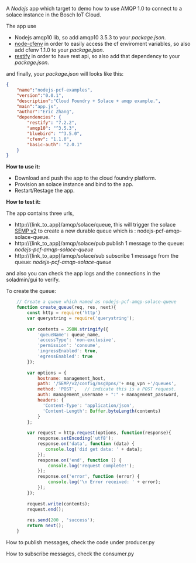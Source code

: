 A *Nodejs* app which target to demo how to use AMQP 1.0 to connect to a solace instance in the Bosch IoT Cloud.

The app use 
 - Nodejs amqp10 lib, so add amqp10 3.5.3 to your *package.json*.
 - [node-cfenv](https://github.com/cloudfoundry-community/node-cfenv) in order to easily access the cf enviroment variables, so also add cfenv 1.1.0 to your *package.json*.
 - [restify](http://restify.com/) in order to have rest api, so also add that dependency to your *package.json*.

and finally, your *package.json* will looks like this:
```json
{
    "name":"nodejs-pcf-examples",
    "version":"0.0.1",
    "description":"Cloud Foundry + Solace + amqp example.",
    "main":"app.js",
    "author":"Eric Zhang",
    "dependencies": {
        "restify": "7.2.2",
        "amqp10": "^3.5.3",
        "bluebird": "^3.5.0",
        "cfenv": "1.1.0",
        "basic-auth": "2.0.1"
    }
}
```

**How to use it:**

- Download and push the app to the cloud foundry platform.
- Provision an solace instance and bind to the app.
- Restart/Restage the app.

**How to test it:**

The app contains three urls,

- http://{link_to_app}/amqp/solace/queue, this will trigger the solace [SEMP v2](https://docs.solace.com/API-Developer-Online-Ref-Documentation/swagger-ui/index.html) 
to create a new durable queue which is : nodejs-pcf-amqp-solace-queue.
- http://{link_to_app}/amqp/solace/pub publish 1 message to the queue: _nodejs-pcf-amqp-solace-queue_
- http://{link_to_app}/amqp/solace/sub subscribe 1 message from the queue: _nodejs-pcf-amqp-solace-queue_

and also you can check the app logs and the connections in the soladmin/gui to verify.
 
To create the queue:

```javascript
    // Create a queue which named as nodejs-pcf-amqp-solace-queue
    function create_queue(req, res, next){
        const http = require('http')
        var querystring = require('querystring');
    
        var contents = JSON.stringify({
            'queueName': queue_name,
            'accessType': 'non-exclusive',
            'permission': 'consume',
            'ingressEnabled': true,
            'egressEnabled': true
        });
    
        var options = { 
            hostname: management_host, 
            path: '/SEMP/v2/config/msgVpns/'+ msg_vpn +'/queues',
            method: 'POST',   // indicate this is a POST request.
            auth: management_username + ":" + management_password,
            headers: {
              'Content-Type': 'application/json',
              'Content-Length': Buffer.byteLength(contents)
            }
        }; 
    
        var request = http.request(options, function(response){
            response.setEncoding('utf8');
            response.on('data', function (data) {
               console.log('did get data: ' + data);
            });
            response.on('end', function () {
                console.log('request complete!');
            });
            response.on('error', function (error) {
                console.log('\n Error received: ' + error);
            });
        });
    
        request.write(contents);
        request.end();
    
        res.send(200 , 'success');
        return next();
    }
```

How to publish messages, check the code under producer.py

How to subscribe messages, check the consumer.py